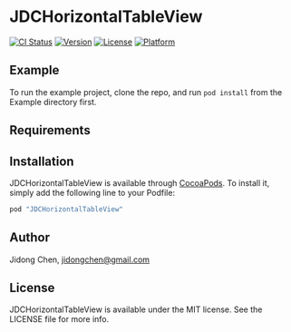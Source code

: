 # JDCHorizontalTableView

[![CI Status](http://img.shields.io/travis/565408238@qq.com/JDCHorizontalTableView.svg?style=flat)](https://travis-ci.org/565408238@qq.com/JDCHorizontalTableView)
[![Version](https://img.shields.io/cocoapods/v/JDCHorizontalTableView.svg?style=flat)](http://cocoapods.org/pods/JDCHorizontalTableView)
[![License](https://img.shields.io/cocoapods/l/JDCHorizontalTableView.svg?style=flat)](http://cocoapods.org/pods/JDCHorizontalTableView)
[![Platform](https://img.shields.io/cocoapods/p/JDCHorizontalTableView.svg?style=flat)](http://cocoapods.org/pods/JDCHorizontalTableView)

## Example

To run the example project, clone the repo, and run `pod install` from the Example directory first.

## Requirements

## Installation

JDCHorizontalTableView is available through [CocoaPods](http://cocoapods.org). To install
it, simply add the following line to your Podfile:

```ruby
pod "JDCHorizontalTableView"
```

## Author

Jidong Chen, jidongchen@gmail.com

## License

JDCHorizontalTableView is available under the MIT license. See the LICENSE file for more info.
